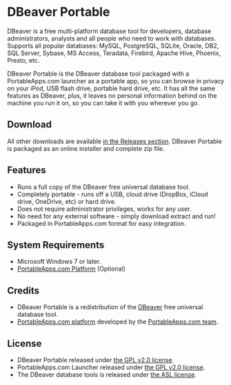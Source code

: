 # DBeaver Portable

DBeaver is a free multi-platform database tool for developers, database administrators, analysts and all people who need to work with databases. Supports all popular databases: MySQL, PostgreSQL, SQLite, Oracle, DB2, SQL Server, Sybase, MS Access, Teradata, Firebird, Apache Hive, Phoenix, Presto, etc.

DBeaver Portable is the DBeaver database tool packaged with
a PortableApps.com launcher as a portable app, so you can browse in privacy on
your iPod, USB flash drive, portable hard drive, etc. It has all the same
features as DBeaver, plus, it leaves no personal information behind
on the machine you run it on, so you can take it with you wherever you go.

## Download

All other downloads are available [in the Releases section][D1]. DBeaver Portable
is packaged as an online installer and complete zip file.

[D1]: https://github.com/garethflowers/dbeaver-portable/releases/latest

## Features

-   Runs a full copy of the DBeaver free universal database tool.
-   Completely portable - runs off a USB, cloud drive (DropBox, iCloud drive, OneDrive, etc) or hard drive.
-   Does not require administrator privileges, works for any user.
-   No need for any external software - simply download extract and run!
-   Packaged in PortableApps.com format for easy integration.

## System Requirements

-   Microsoft Windows 7 or later.
-   [PortableApps.com Platform](https://portableapps.com/download) (Optional)

## Credits

-   DBeaver Portable is a redistribution of the [DBeaver](https://dbeaver.io/) free universal database tool.
-   [PortableApps.com platform](https://portableapps.com/download) developed by the [PortableApps.com team](https://portableapps.com).

## License

-   DBeaver Portable released under [the GPL v2.0 license](https://raw.githubusercontent.com/garethflowers/dbeaver-portable/main/LICENSE).
-   PortableApps.com Launcher released under [the GPL v2.0 license](https://raw.githubusercontent.com/garethflowers/dbeaver-portable/main/DBeaverPortable/Other/Source/LauncherLicense.txt).
-   The DBeaver database tools is released under [the ASL license](https://dbeaver.io/product/dbeaver_license.txt).
